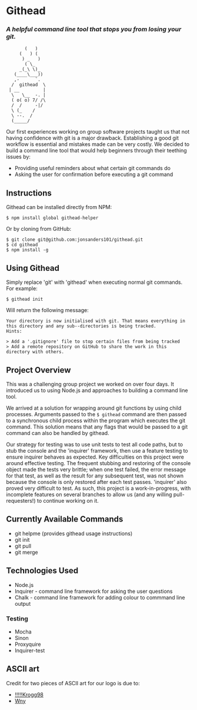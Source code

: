 # Githead
### _A helpful command line tool that stops you from losing your git._

```
       (   )
     (   ) (
      ) _   )
       ( \_
     _(_\ \)_
   (____\___))
   ,-      `.
  /  githead  \
 | __         |
  \   \__  -. |
  ( o( o) 7/ /\
  /  /     -|/
  \ (_    /
  \ --.  /
  (_____/
```
Our first experiences working on group software projects taught us that not having confidence with git is a major drawback. Establishing a good git workflow is essential and mistakes made can be very costly. We decided to build a command line tool that would help beginners through their teething issues by:
* Providing useful reminders about what certain git commands do
* Asking the user for confirmation before executing a git command

## Instructions
Githead can be installed directly from NPM:

```
$ npm install global githead-helper
```

Or by cloning from GitHub:
```
$ git clone git@github.com:jonsanders101/githead.git
$ cd githead
$ npm install -g
```

## Using Githead

Simply replace 'git' with 'githead' when executing normal git commands. For example:

```
$ githead init
```

Will return the following message:

```
Your directory is now initialised with git. That means everything in this directory and any sub--directories is being tracked.
Hints:

> Add a '.gitignore' file to stop certain files from being tracked
> Add a remote repository on GitHub to share the work in this directory with others.
```

## Project Overview
This was a challenging group project we worked on over four days. It introduced us to using Node.js and approaches to building a command line tool.

We arrived at a solution for wrapping around git functions by using child processes. Arguments passed to the `$ githead` command are then passed to a synchronous child process within the program which executes the git command. This solution means that any flags that would be passed to a git command can also be handled by githead.

Our strategy for testing was to use unit tests to test all code paths, but to stub the console and the 'inquirer' framework, then use a feature testing to ensure inquirer behaves as expected. Key difficulties on this project were around effective testing. The frequent stubbing and restoring of the console object made the tests very brittle; when one test failed, the error message for that test, as well as the result for any subsequent test, was not shown because the console is only restored after each test passes. 'inquirer' also proved very difficult to test. As such, this project is a work-in-progress, with incomplete features on several branches to allow us (and any willing pull-requesters!) to continue working on it.


## Currently Available Commands
* git helpme (provides githead usage instructions)
* git init
* git pull
* git merge

## Technologies Used
* Node.js
* Inquirer - command line framework for asking the user questions
* Chalk - command line framework for adding colour to commmand line output

### Testing
* Mocha
* Sinon
* Proxyquire
* Inquirer-test

## ASCII art
Credit for two pieces of ASCII art for our logo is due to:

* [!!!!!Krogg98](http://ascii.co.uk/art/shit)
* [Wny](http://www.chris.com/ascii/index.php?art=people/faces)
